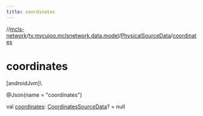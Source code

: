 ```yaml
---
title: coordinates
---
```

//[mcls-network](../../../index.html)/[tv.mycujoo.mclsnetwork.data.model](../index.html)/[PhysicalSourceData](index.html)/[coordinates](coordinates.html)



# coordinates



[androidJvm]\




@Json(name = &quot;coordinates&quot;)



val [coordinates](coordinates.html): [CoordinatesSourceData](../-coordinates-source-data/index.html)? = null




